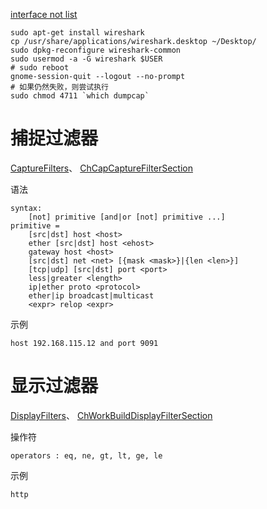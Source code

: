 [interface not list](https://ask.wireshark.org/questions/7523/ubuntu-machine-no-interfaces-listed)

```
sudo apt-get install wireshark
cp /usr/share/applications/wireshark.desktop ~/Desktop/
sudo dpkg-reconfigure wireshark-common 
sudo usermod -a -G wireshark $USER
# sudo reboot
gnome-session-quit --logout --no-prompt
# 如果仍然失败，则尝试执行
sudo chmod 4711 `which dumpcap`
```



# 捕捉过滤器

[CaptureFilters](http://wiki.wireshark.org/CaptureFilters)、
[ChCapCaptureFilterSection](http://www.wireshark.org/docs/wsug_html_chunked/ChCapCaptureFilterSection.html)

语法

```
syntax:
    [not] primitive [and|or [not] primitive ...]
primitive = 
    [src|dst] host <host>
    ether [src|dst] host <ehost>
    gateway host <host>
    [src|dst] net <net> [{mask <mask>}|{len <len>}] 
    [tcp|udp] [src|dst] port <port>
    less|greater <length>
    ip|ether proto <protocol>
    ether|ip broadcast|multicast
    <expr> relop <expr>
```

示例    

```
host 192.168.115.12 and port 9091
```

# 显示过滤器

[DisplayFilters](http://wiki.wireshark.org/DisplayFilters)、
[ChWorkBuildDisplayFilterSection](http://www.wireshark.org/docs/wsug_html_chunked/ChWorkBuildDisplayFilterSection.html)


操作符

```
operators : eq, ne, gt, lt, ge, le
```

示例

```
http
```





